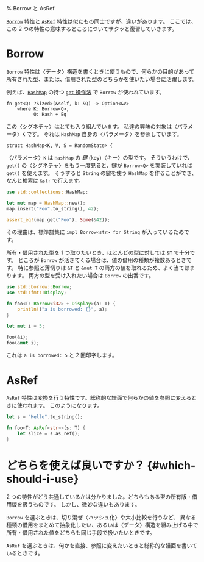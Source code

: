 % Borrow と AsRef

[`Borrow`][borrow] 特性と [`AsRef`][asref] 特性は似たもの同士ですが、違いがあります。
ここでは、この 2 つの特性の意味するところについてサクッと復習していきます。

<!--The [`Borrow`][borrow] and [`AsRef`][asref] traits are very similar, but
different. Here’s a quick refresher on what these two traits mean.-->

[borrow]: ../std/borrow/trait.Borrow.html
[asref]: ../std/convert/trait.AsRef.html

# Borrow

`Borrow` 特性は〈データ〉構造を書くときに使うもので、何らかの目的があって
所有された型、または、借用された型のどちらかを使いたい場合に活躍します。

<!--The `Borrow` trait is used when you’re writing a datastructure, and you want to
use either an owned or borrowed type as synonymous for some purpose.-->

例えば、[`HashMap`][hashmap] の持つ [`get` 操作法][get] で `Borrow` が使われています。

<!-- For example, [`HashMap`][hashmap] has a [`get` method][get] which uses `Borrow`: -->

```rust,ignore
fn get<Q: ?Sized>(&self, k: &Q) -> Option<&V>
    where K: Borrow<Q>,
          Q: Hash + Eq
```

[hashmap]: ../std/collections/struct.HashMap.html
[get]: ../std/collections/struct.HashMap.html#method.get

この〈シグネチャ〉はとても入り組んでいます。 私達の興味の対象は〈パラメータ〉`K` です。
それは `HashMap` 自身の〈パラメータ〉を参照しています。

<!--This signature is pretty complicated. The `K` parameter is what we’re interested
in here. It refers to a parameter of the `HashMap` itself:-->

```rust,ignore
struct HashMap<K, V, S = RandomState> {
```

〈パラメータ〉`K` は `HashMap` の _鍵_ (key)〈キー〉の型です。
そういうわけで、`get()` の〈シグネチャ〉をもう一度見ると、鍵が `Borrow<Q>`
を実装していれば `get()` を使えます。 そうすると `String` の鍵を使う `HashMap`
を作ることができ、なんと検索は `&str` で行えます。

<!--The `K` parameter is the type of _key_ the `HashMap` uses. So, looking at
the signature of `get()` again, we can use `get()` when the key implements
`Borrow<Q>`. That way, we can make a `HashMap` which uses `String` keys,
but use `&str`s when we’re searching:-->

```rust
use std::collections::HashMap;

let mut map = HashMap::new();
map.insert("Foo".to_string(), 42);

assert_eq!(map.get("Foo"), Some(&42));
```

その理由は、標準譜集に `impl Borrow<str> for String` が入っているためです。

<!-- This is because the standard library has `impl Borrow<str> for String`. -->

所有・借用された型を 1 つ取りたいとき、ほとんどの型に対しては `&T` で十分です。
ところが `Borrow` が活きてくる場合は、値の借用の種類が複数あるときです。
特に参照と薄切りは `&T` と `&mut T` の両方の値を取れるため、よく当てはまります。
両方の型を受け入れたい場合は `Borrow` の出番です。

<!--For most types, when you want to take an owned or borrowed type, a `&T` is
enough. But one area where `Borrow` is effective is when there’s more than one
kind of borrowed value. This is especially true of references and slices: you
can have both an `&T` or a `&mut T`. If we wanted to accept both of these types,
`Borrow` is up for it:-->

```rust
use std::borrow::Borrow;
use std::fmt::Display;

fn foo<T: Borrow<i32> + Display>(a: T) {
    println!("a is borrowed: {}", a);
}

let mut i = 5;

foo(&i);
foo(&mut i);
```

これは `a is borrowed: 5` と 2 回印字します。

<!-- This will print out `a is borrowed: 5` twice. -->

# AsRef

`AsRef` 特性は変換を行う特性です。総称的な譜面で何らかの値を参照に変えるときに使われます。
このようになります。

<!--The `AsRef` trait is a conversion trait. It’s used for converting some value to
a reference in generic code. Like this:-->

```rust
let s = "Hello".to_string();

fn foo<T: AsRef<str>>(s: T) {
    let slice = s.as_ref();
}
```

# どちらを使えば良いですか？ {#which-should-i-use}

<!-- # Which should I use? -->

2 つの特性がどう共通しているかは分かりました。どちらもある型の所有版・借用版を扱うものです。
しかし、微妙な違いもあります。

<!--We can see how they’re kind of the same: they both deal with owned and borrowed
versions of some type. However, they’re a bit different.-->

`Borrow` を選ぶときは、切り混ぜ〈ハッシュ化〉や大小比較を行うなど、
異なる種類の借用をまとめて抽象化したい、あるいは〈データ〉構造を組み上げる中で
所有・借用された値をどちらも同じ手段で扱いたいときです。

<!--Choose `Borrow` when you want to abstract over different kinds of borrowing, or
when you’re building a datastructure that treats owned and borrowed values in
equivalent ways, such as hashing and comparison.-->

`AsRef` を選ぶときは、何かを直接、参照に変えたいときと総称的な譜面を書いているときです。

<!--Choose `AsRef` when you want to convert something to a reference directly, and
you’re writing generic code.-->
